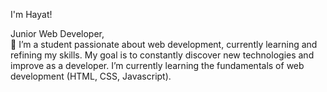 I'm Hayat!

Junior Web Developer,   
💬 I’m a student passionate about web development, currently learning and refining my skills. My goal is to constantly discover new technologies and improve as a developer.
I’m currently learning the fundamentals of web development (HTML, CSS, Javascript). 
